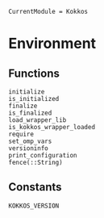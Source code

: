 ```@meta
CurrentModule = Kokkos
```

# Environment

## Functions

```@docs
initialize
is_initialized
finalize
is_finalized
load_wrapper_lib
is_kokkos_wrapper_loaded
require
set_omp_vars
versioninfo
print_configuration
fence(::String)
```

## Constants

```@docs
KOKKOS_VERSION
```
